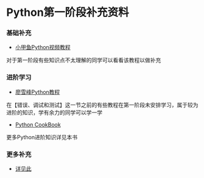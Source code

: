 # Python第一阶段补充资料

### 基础补充

- [小甲鱼Python视频教程](https://www.bilibili.com/video/BV1xs411Q799?from=search&seid=9423102541800224971)

对于第一阶段有些知识点不太理解的同学可以看看该教程以做补充



### 进阶学习

- [廖雪峰Python教程](https://www.liaoxuefeng.com/wiki/1016959663602400)

在【错误、调试和测试】这一节之前的有些教程在第一阶段未安排学习，属于较为进阶的知识，学有余力的同学可以学一学

- [Python CookBook](https://python3-cookbook.readthedocs.io/zh_CN/latest/index.html)

更多Python进阶知识详见本书



### 更多补充

- [详见此](https://baidu.com)